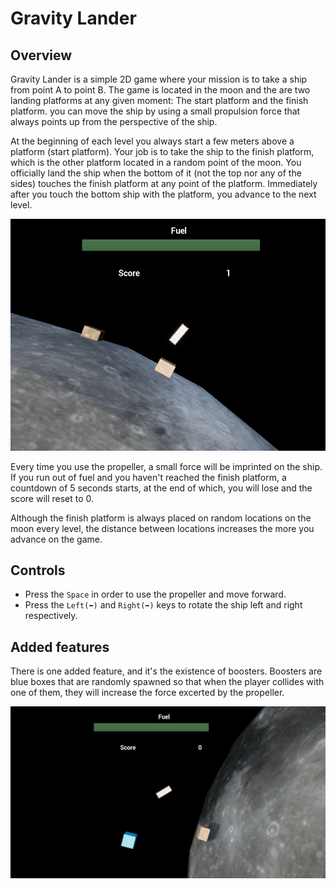 # Gravity Lander

## Overview

Gravity Lander is a simple 2D game where your mission is to take a ship from point A to point B. The game is located in the moon and the are two landing platforms at any given moment: The start platform and the finish platform. you can move the ship by using a small propulsion force that always points up from the perspective of the ship.

At the beginning of each level you always start a few meters above a platform (start platform). Your job is to take the ship to the finish platform, which is the other platform located in a random point of the moon. You officially land the ship when the bottom of it (not the top nor any of the sides) touches the finish platform at any point of the platform. Immediately after you touch the bottom ship with the platform, you advance to the next level.

![Gameplay](.github\images\Gameplay.png)

Every time you use the propeller, a small force will be imprinted on the ship. If you run out of fuel and you haven't reached the finish platform, a countdown of 5 seconds starts, at the end of which, you will lose and the score will reset to 0.

Although the finish platform is always placed on random locations on the moon every level, the distance between locations increases the more you advance on the game.

## Controls

* Press the `Space` in order to use the propeller and move forward.
* Press the `Left(⬅️)` and `Right(➡️)` keys to rotate the ship left and right respectively.

## Added features

There is one added feature, and it's the existence of boosters. Boosters are blue boxes that are randomly spawned so that when the player collides with one of them, they will increase the force excerted by the propeller.

![Booster](.github\images\Booster.png)


